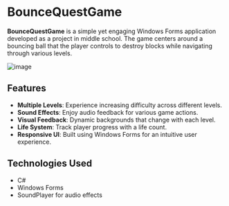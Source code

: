 # BounceQuestGame

**BounceQuestGame** is a simple yet engaging Windows Forms application developed as a project in middle school. The game centers around a bouncing ball that the player controls to destroy blocks while navigating through various levels. 

![image](https://github.com/user-attachments/assets/f90d3050-3892-4b95-863c-2b62570ee451)


## Features
- **Multiple Levels**: Experience increasing difficulty across different levels.
- **Sound Effects**: Enjoy audio feedback for various game actions.
- **Visual Feedback**: Dynamic backgrounds that change with each level.
- **Life System**: Track player progress with a life count.
- **Responsive UI**: Built using Windows Forms for an intuitive user experience.

## Technologies Used
- C#
- Windows Forms
- SoundPlayer for audio effects

